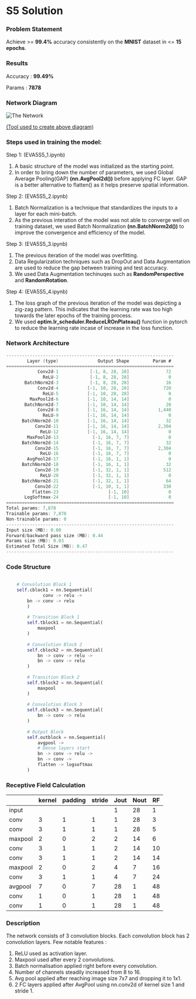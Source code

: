 # S5 Solution

### Problem Statement
Achieve >= **99.4%** accuracy consistently on the **MNIST** dataset in <= **15  epochs**.

### Results
Accuracy : **99.49%**

Params : **7878**
### Network Diagram
![The Network](https://i.imgur.com/owE4034.png  "Model")

[(Tool used to create above diagram)](https://alexlenail.me/NN-SVG/LeNet.html) 
### Steps used in training the model:
Step 1: (EVA5S5_1.ipynb) 
1. A basic structure of the model was initialized as the starting point.
2. In order to bring down the number of parameters, we used Global Average Pooling(GAP) **(nn.AvgPool2d())** before applying FC layer. GAP is a better alternative to flatten() as it helps preserve spatial information.

Step 2: (EVA5S5_2.ipynb)
1. Batch Normalization is a technique that standardizes the inputs to a layer for each mini-batch. 
2. As the previous interation of the model was not able to converge well on training dataset, we used Batch Normalization **(nn.BatchNorm2d())** to improve the convergence and efficiency of the model.

Step 3: (EVA5S5_3.ipynb)
1. The previous iteration of the model was overfitting.
2. Data Regularization techniques such as DropOut and Data Augmentation are used to reduce the gap between training and test accuracy.
3. We used Data Augmentation techinuqes such as **RandomPerspective** and **RandomRotation**.

Step 4: (EVA5S5_4.ipynb)
1. The loss graph of the previous iteration of the model was depicting a zig-zag pattern. This indicates that the learning rate was too high towards the later epochs of the training process.
2. We used **optim.lr_scheduler.ReduceLROnPlateau()** function in pytorch to reduce the learning rate incase of increase in the loss function. 

### Network Architecture
```c
----------------------------------------------------------------
        Layer (type)               Output Shape         Param #
================================================================
            Conv2d-1            [-1, 8, 28, 28]              72
              ReLU-2            [-1, 8, 28, 28]               0
       BatchNorm2d-3            [-1, 8, 28, 28]              16
            Conv2d-4           [-1, 10, 28, 28]             720
              ReLU-5           [-1, 10, 28, 28]               0
         MaxPool2d-6           [-1, 10, 14, 14]               0
       BatchNorm2d-7           [-1, 10, 14, 14]              20
            Conv2d-8           [-1, 16, 14, 14]           1,440
              ReLU-9           [-1, 16, 14, 14]               0
      BatchNorm2d-10           [-1, 16, 14, 14]              32
           Conv2d-11           [-1, 16, 14, 14]           2,304
             ReLU-12           [-1, 16, 14, 14]               0
        MaxPool2d-13             [-1, 16, 7, 7]               0
      BatchNorm2d-14             [-1, 16, 7, 7]              32
           Conv2d-15             [-1, 16, 7, 7]           2,304
             ReLU-16             [-1, 16, 7, 7]               0
        AvgPool2d-17             [-1, 16, 1, 1]               0
      BatchNorm2d-18             [-1, 16, 1, 1]              32
           Conv2d-19             [-1, 32, 1, 1]             512
             ReLU-20             [-1, 32, 1, 1]               0
      BatchNorm2d-21             [-1, 32, 1, 1]              64
           Conv2d-22             [-1, 10, 1, 1]             330
          Flatten-23                   [-1, 10]               0
       LogSoftmax-24                   [-1, 10]               0
================================================================
Total params: 7,878
Trainable params: 7,878
Non-trainable params: 0
----------------------------------------------------------------
Input size (MB): 0.00
Forward/backward pass size (MB): 0.44
Params size (MB): 0.03
Estimated Total Size (MB): 0.47
----------------------------------------------------------------
```

### Code Structure
```python
	
	# Convolution Block 1
	self.cblock1 = nn.Sequential(
		      conv -> relu ->
		bn -> conv -> relu
        )
        
        # Transition Block 1
        self.tblock1 = nn.Sequential(
        	maxpool
        )
        
        # Convolution Block 2
        self.cblock2 = nn.Sequential(
	    	bn -> conv -> relu ->
	    	bn -> conv -> relu
        )
        
        # Transition Block 2
        self.tblock2 = nn.Sequential(
	        maxpool
        )
        
        # Convolution Block 3
        self.cblock3 = nn.Sequential(
	    	bn -> conv -> relu
        )
        
        # Output Block
        self.outblock = nn.Sequential(
	        avgpool ->
	        # Dense layers start
	        bn -> conv -> relu ->
	        bn -> conv ->
	        flatten -> logsoftmax
        )
```

### Receptive Field Calculation
|         | kernel | padding | stride | Jout | Nout | RF |
|---------|--------|---------|--------|------|------|----|
| input   |        |         |        | 1    | 28   | 1  |
| conv    | 3      | 1       | 1      | 1    | 28   | 3  |
| conv    | 3      | 1       | 1      | 1    | 28   | 5  |
| maxpool | 2      | 0       | 2      | 2    | 14   | 6  |
| conv    | 3      | 1       | 1      | 2    | 14   | 10 |
| conv    | 3      | 1       | 1      | 2    | 14   | 14 |
| maxpool | 2      | 0       | 2      | 4    | 7    | 16 |
| conv    | 3      | 1       | 1      | 4    | 7    | 24 |
| avgpool | 7      | 0       | 7      | 28   | 1    | 48 |
| conv    | 1      | 0       | 1      | 28   | 1    | 48 |
| conv    | 1      | 0       | 1      | 28   | 1    | 48 |

### Description

The network consists of 3 convolution blocks. Each convolution block has 2 convolution layers. Few notable features :

1. ReLU used as activation layer.
2. Maxpool used after every 2 convolutions.
3. Batch normalisation applied right before every convolution.
4. Number of channels steadily increased from 8 to 16.
5. Avg pool applied after reaching image size 7x7 and dropping it to 1x1.
6. 2 FC layers applied after AvgPool using nn.conv2d of kernel size 1 and stride 1.
